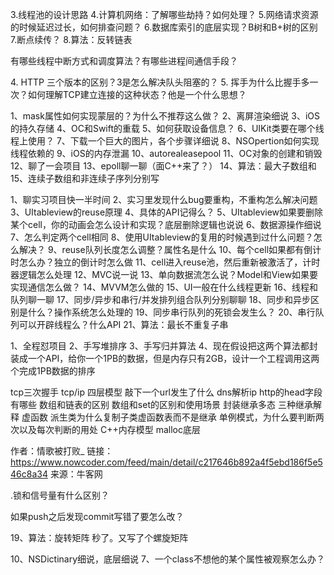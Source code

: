 


3.线程池的设计思路
4.计算机网络：了解哪些劫持？如何处理？
5.网络请求资源的时候延迟过长，如何排查问题？
6.数据库索引的底层实现？B树和B+树的区别
7.断点续传？
8.算法：反转链表

有哪些线程中断方式和调度算法？有哪些进程间通信手段？

4. HTTP 三个版本的区别？3是怎么解决队头阻塞的？
5. 挥手为什么比握手多一次？如何理解TCP建立连接的这种状态？他是一个什么思想？

1、mask属性如何实现蒙层的？为什么不推荐这么做？
2、离屏渲染细说
3、iOS的持久存储
4、OC和Swift的重载
5、如何获取设备信息？
6、UIKit类要在哪个线程上使用？
7、下载一个巨大的图片，各个步骤详细说
8、NSOpertion如何实现线程依赖的
9、iOS的内存泄漏
10、autorealeasepool
11、OC对象的创建和销毁
12、聊了一会项目
13、epoll聊一聊（面C++来了？）
14、算法：最大子数组和
15、连续子数组和非连续子序列分别写

1、聊实习项目快一半时间
2、实习里发现什么bug要重构，不重构怎么解决问题
3、UItableview的reuse原理
4、具体的API记得么？
5、UItableview如果要删除某个cell，你的动画会怎么设计和实现？底层删除逻辑也说说
6、数据源操作细说
7、怎么判定两个cell相同
8、使用UItableview的复用的时候遇到过什么问题？怎么解决？
9、reuse队列长度怎么调整？属性名是什么
10、每个cell如果都有倒计时怎么办？独立的倒计时怎么做
11、cell进入reuse池，然后重新被激活了，计时器逻辑怎么处理
12、MVC说一说
13、单向数据流怎么说？Model和View如果要实现通信怎么做？
14、MVVM怎么做的
15、UI一般在什么线程更新
16、线程和队列聊一聊
17、同步/异步和串行/并发排列组合队列分别聊聊
18、同步和异步区别是什么？操作系统怎么处理的
19、同步串行队列的死锁会发生么？
20、串行队列可以开辟线程么？什么API
21、算法：最长不重复子串

1、全程怼项目
2、手写堆排序
3、手写归并算法
4、现在假设把这两个算法都封装成一个API，给你一个1PB的数据，但是内存只有2GB，设计一个工程调用这两个完成1PB数据的排序

tcp三次握手
tcp/ip 四层模型
敲下一个url发生了什么
dns解析ip
http的head字段有哪些
数组和链表的区别
数组和set的区别和使用场景
封装继承多态
三种继承解释
虚函数
派生类为什么复制子类虚函数表而不是继承
单例模式，为什么要判断两次以及每次判断的用处
C++内存模型
malloc底层

作者：情歌被打败_
链接：https://www.nowcoder.com/feed/main/detail/c217646b892a4f5ebd186f5e546c8a34
来源：牛客网

.锁和信号量有什么区别？

如果push之后发现commit写错了要怎么改？

19、算法：旋转矩阵
秒了。又写了个螺旋矩阵

10、NSDictinary细说，底层细说
7、一个class不想他的某个属性被观察怎么办？

